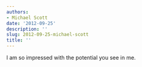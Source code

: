 ```yaml
---
authors:
- Michael Scott
date: '2012-09-25'
description: ''
slug: 2012-09-25-michael-scott
title: ''
---
```

I am so impressed with the potential you see in me.



